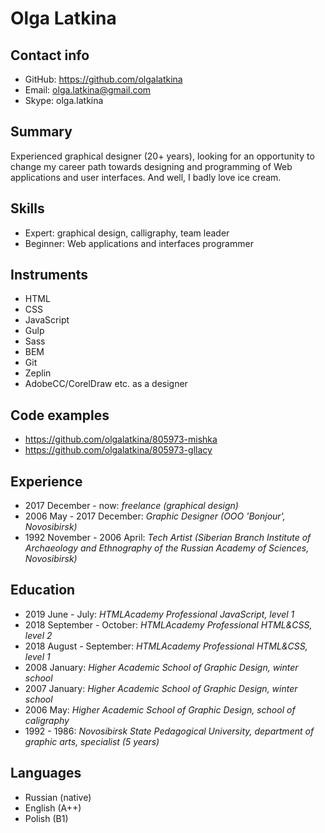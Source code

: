 # Olga Latkina  

## Contact info
* GitHub: https://github.com/olgalatkina  
* Email: olga.latkina@gmail.com  
* Skype: olga.latkina

## Summary
Experienced graphical designer (20+ years),
looking for an opportunity to change my career path
towards designing and programming of Web applications
and user interfaces.
And well, I badly love ice cream.

## Skills
* Expert: graphical design, calligraphy, team leader
* Beginner: Web applications and interfaces programmer

## Instruments
* HTML
* CSS
* JavaScript 
* Gulp
* Sass
* BEM
* Git
* Zeplin
* AdobeCC/CorelDraw etc. as a designer 

## Code examples
* https://github.com/olgalatkina/805973-mishka
* https://github.com/olgalatkina/805973-gllacy

## Experience
* 2017 December - now: *freelance (graphical design)*
* 2006 May - 2017 December: *Graphic Designer (OOO 'Bonjour', Novosibirsk)* 
* 1992 November - 2006 April: *Tech Artist (Siberian Branch Institute of Archaeology and Ethnography of the Russian Academy of Sciences, Novosibirsk)*

## Education
* 2019 June - July: *HTMLAcademy Professional JavaScript, level 1*
* 2018 September - October: *HTMLAcademy Professional HTML&CSS, level 2*
* 2018 August - September: *HTMLAcademy Professional HTML&CSS, level 1*
* 2008 January: *Higher Academic School of Graphic Design, winter school*
* 2007 January: *Higher Academic School of Graphic Design, winter school*
* 2006 May: *Higher Academic School of Graphic Design, school of caligraphy*
* 1992 - 1986: *Novosibirsk State Pedagogical University, department of graphic arts, specialist (5 years)*  

## Languages
* Russian (native)
* English (A++)
* Polish (B1)